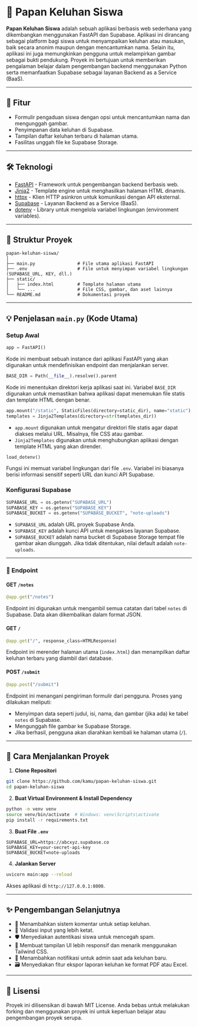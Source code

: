 # 📝 Papan Keluhan Siswa

**Papan Keluhan Siswa** adalah sebuah aplikasi berbasis web sederhana yang dikembangkan menggunakan FastAPI dan Supabase. Aplikasi ini dirancang sebagai platform bagi siswa untuk menyampaikan keluhan atau masukan, baik secara anonim maupun dengan mencantumkan nama. Selain itu, aplikasi ini juga memungkinkan pengguna untuk melampirkan gambar sebagai bukti pendukung. Proyek ini bertujuan untuk memberikan pengalaman belajar dalam pengembangan backend menggunakan Python serta memanfaatkan Supabase sebagai layanan Backend as a Service (BaaS).

---

## 🚀 Fitur

- Formulir pengaduan siswa dengan opsi untuk mencantumkan nama dan mengunggah gambar.
- Penyimpanan data keluhan di Supabase.
- Tampilan daftar keluhan terbaru di halaman utama.
- Fasilitas unggah file ke Supabase Storage.

---

## 🛠️ Teknologi

- [FastAPI](https://fastapi.tiangolo.com/) - Framework untuk pengembangan backend berbasis web.
- [Jinja2](https://jinja.palletsprojects.com/) - Template engine untuk menghasilkan halaman HTML dinamis.
- [httpx](https://www.python-httpx.org/) - Klien HTTP asinkron untuk komunikasi dengan API eksternal.
- [Supabase](https://supabase.com/) - Layanan Backend as a Service (BaaS).
- [dotenv](https://pypi.org/project/python-dotenv/) - Library untuk mengelola variabel lingkungan (environment variables).

---

## 📁 Struktur Proyek

```
papan-keluhan-siswa/
│
├── main.py                # File utama aplikasi FastAPI
├── .env                   # File untuk menyimpan variabel lingkungan (SUPABASE_URL, KEY, dll.)
├── static/
│   ├── index.html         # Template halaman utama
│   └── ...                # File CSS, gambar, dan aset lainnya
└── README.md              # Dokumentasi proyek
```

---

## 💡 Penjelasan `main.py` (Kode Utama)

### Setup Awal
```python
app = FastAPI()
```
Kode ini membuat sebuah instance dari aplikasi FastAPI yang akan digunakan untuk mendefinisikan endpoint dan menjalankan server.

```python
BASE_DIR = Path(__file__).resolve().parent
```
Kode ini menentukan direktori kerja aplikasi saat ini. Variabel `BASE_DIR` digunakan untuk memastikan bahwa aplikasi dapat menemukan file statis dan template HTML dengan benar.

```python
app.mount("/static", StaticFiles(directory=static_dir), name="static")
templates = Jinja2Templates(directory=str(templates_dir))
```
- `app.mount` digunakan untuk mengatur direktori file statis agar dapat diakses melalui URL. Misalnya, file CSS atau gambar.
- `Jinja2Templates` digunakan untuk menghubungkan aplikasi dengan template HTML yang akan dirender.

```python
load_dotenv()
```
Fungsi ini memuat variabel lingkungan dari file `.env`. Variabel ini biasanya berisi informasi sensitif seperti URL dan kunci API Supabase.

### Konfigurasi Supabase

```python
SUPABASE_URL = os.getenv("SUPABASE_URL")
SUPABASE_KEY = os.getenv("SUPABASE_KEY")
SUPABASE_BUCKET = os.getenv("SUPABASE_BUCKET", "note-uploads")
```
- `SUPABASE_URL` adalah URL proyek Supabase Anda.
- `SUPABASE_KEY` adalah kunci API untuk mengakses layanan Supabase.
- `SUPABASE_BUCKET` adalah nama bucket di Supabase Storage tempat file gambar akan diunggah. Jika tidak ditentukan, nilai default adalah `note-uploads`.

---

### 📄 Endpoint

#### GET `/notes`
```python
@app.get("/notes")
```
Endpoint ini digunakan untuk mengambil semua catatan dari tabel `notes` di Supabase. Data akan dikembalikan dalam format JSON.

#### GET `/`
```python
@app.get("/", response_class=HTMLResponse)
```
Endpoint ini merender halaman utama (`index.html`) dan menampilkan daftar keluhan terbaru yang diambil dari database.

#### POST `/submit`
```python
@app.post("/submit")
```
Endpoint ini menangani pengiriman formulir dari pengguna. Proses yang dilakukan meliputi:
- Menyimpan data seperti judul, isi, nama, dan gambar (jika ada) ke tabel `notes` di Supabase.
- Mengunggah file gambar ke Supabase Storage.
- Jika berhasil, pengguna akan diarahkan kembali ke halaman utama (`/`).

---

## 🔧 Cara Menjalankan Proyek

1. **Clone Repositori**
```bash
git clone https://github.com/kamu/papan-keluhan-siswa.git
cd papan-keluhan-siswa
```

2. **Buat Virtual Environment & Install Dependency**
```bash
python -m venv venv
source venv/bin/activate  # Windows: venv\Scripts\activate
pip install -r requirements.txt
```

3. **Buat File `.env`**
```dotenv
SUPABASE_URL=https://abcxyz.supabase.co
SUPABASE_KEY=your-secret-api-key
SUPABASE_BUCKET=note-uploads
```

4. **Jalankan Server**
```bash
uvicorn main:app --reload
```
Akses aplikasi di `http://127.0.0.1:8000`.

---

## ✨ Pengembangan Selanjutnya

- 💬 Menambahkan sistem komentar untuk setiap keluhan.
- 🧾 Validasi input yang lebih ketat.
- 🛡️ Menyediakan autentikasi siswa untuk mencegah spam.
- 📱 Membuat tampilan UI lebih responsif dan menarik menggunakan Tailwind CSS.
- 🔔 Menambahkan notifikasi untuk admin saat ada keluhan baru.
- 🗃️ Menyediakan fitur ekspor laporan keluhan ke format PDF atau Excel.

---

## 📄 Lisensi

Proyek ini dilisensikan di bawah MIT License. Anda bebas untuk melakukan forking dan menggunakan proyek ini untuk keperluan belajar atau pengembangan proyek serupa.